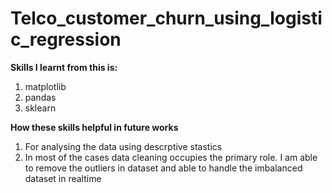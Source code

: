 # Telco_customer_churn_using_logistic_regression

**Skills I learnt from this is:**

1. matplotlib
2. pandas
3. sklearn

**How these skills helpful in future works**

1. For analysing the data using descrptive stastics
2. In most of the cases data cleaning occupies the primary role. I am able to remove the outliers in dataset and able to handle the imbalanced dataset in realtime
